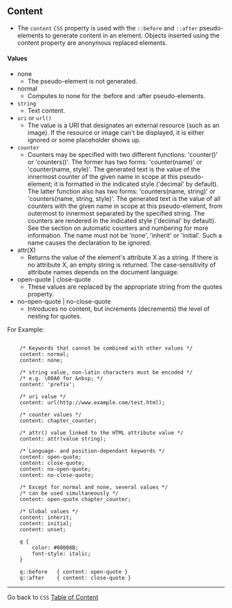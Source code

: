 ## Content

- The `content` `CSS` property is used with the `::before` and `::after` pseudo-elements to generate content in an element. Objects inserted using the content property are anonymous replaced elements.


#### Values

- none
    - The pseudo-element is not generated.
- normal
    - Computes to none for the :before and :after pseudo-elements.
- `string`
    - Text content.
- `uri` or `url()`
    - The value is a URI that designates an external resource (such as an image). If the resource or image can't be displayed, it is either ignored or some placeholder shows up.
- `counter`
    - Counters may be specified with two different functions: 'counter()' or 'counters()'. The former has two forms: 'counter(name)' or 'counter(name, style)'. The generated text is the value of the innermost counter of the given name in scope at this pseudo-element; it is formatted in the indicated style ('decimal' by default). The latter function also has two forms: 'counters(name, string)' or 'counters(name, string, style)'. The generated text is the value of all counters with the given name in scope at this pseudo-element, from outermost to innermost separated by the specified string. The counters are rendered in the indicated style ('decimal' by default). See the section on automatic counters and numbering for more information. The name must not be 'none', 'inherit' or 'initial'. Such a name causes the declaration to be ignored.
- attr(X)
    - Returns the value of the element's attribute X as a string. If there is no attribute X, an empty string is returned. The case-sensitivity of attribute names depends on the document language.
- open-quote | close-quote
    - These values are replaced by the appropriate string from the quotes property.
- no-open-quote | no-close-quote
    - Introduces no content, but increments (decrements) the level of nesting for quotes. 


For Example:

```

	/* Keywords that cannot be combined with other values */
	content: normal;
	content: none;

	/* string value, non-latin characters must be encoded */
	/* e.g. \00A0 for &nbsp; */
	content: 'prefix';

	/* uri value */
	content: url(http://www.example.com/test.html);

	/* counter values */
	content: chapter_counter;

	/* attr() value linked to the HTML attribute value */
	content: attr(value string);

	/* Language- and position-dependant keywords */
	content: open-quote;
	content: close-quote;
	content: no-open-quote;
	content: no-close-quote;

	/* Except for normal and none, several values */
	/* can be used simultaneously */
	content: open-quote chapter_counter;

	/* Global values */
	content: inherit;
	content: initial;
	content: unset;

	q {
	    color: #00008B;
	    font-style: italic;
	}

	q::before   { content: open-quote }
	q::after    { content: close-quote }

```


----
Go back to `CSS` [Table of Content](css.md)